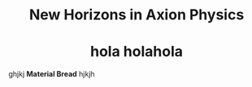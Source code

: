 <h1 align="center">New Horizons in Axion Physics</h1>
<h1 align="center">hola <B>hola</B>hola</h1>
ghjkj <B>Material Bread</B> hjkjh
